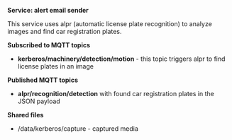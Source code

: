 **Service: alert email sender**

This service uses alpr (automatic license plate recognition) to analyze images and find car registration plates. 

**Subscribed to MQTT topics**

* **kerberos/machinery/detection/motion** - this topic triggers alpr to find license plates in an image  

**Published MQTT topics**

* **alpr/recognition/detection** with found car registration plates in the JSON payload  

**Shared files**

* /data/kerberos/capture - captured media  

